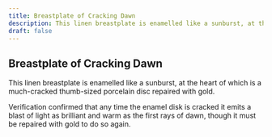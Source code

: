 ```yaml
---
title: Breastplate of Cracking Dawn
description: This linen breastplate is enamelled like a sunburst, at the heart of which is a much-cracked thumb-sized porcelain disc repaired with gold....
draft: false
---
```


## Breastplate of Cracking Dawn

This linen breastplate is enamelled like a sunburst, at the heart of which is a much-cracked thumb-sized porcelain disc repaired with gold.

Verification confirmed that any time the enamel disk is cracked it emits a blast of light as brilliant and warm as the first rays of dawn, though it must be repaired with gold to do so again.
